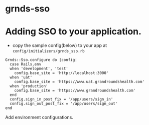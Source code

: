 grnds-sso
=========


# Adding SSO to your application.

- copy the sample config(below) to your app at `config/initializers/grnds_sso.rb`

```
Grnds::Sso.configure do |config|
  case Rails.env
  when 'development', 'test'
    config.base_site = 'http://localhost:3000'
  when 'uat'
    config.base_site = 'https://www.uat.grandroundshealth.com'
  when 'production'
    config.base_site = 'https://www.grandroundshealth.com'
  end
  config.sign_in_post_fix = '/app/users/sign_in'
  config.sign_out_post_fix = '/app/users/sign_out'
end
```

Add environment configurations.

